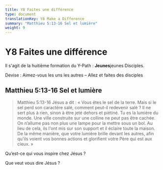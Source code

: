 ```yaml
---
title: Y8 Faites une différence
type: document
translationKey: Y8 Make a Difference
summary: "Matthieu 5:13-16 Sel et lumière"
weight: 9
---
```

# Y8 Faites une différence

Il s'agit de la huitième formation du Y-Path : **Jeunes**jeunes Disciples.

Devise : Aimez-vous les uns les autres – Allez et faites des disciples

## Matthieu 5:13-16 Sel et lumière

>   Matthieu 5:13-16 Jésus a dit : « Vous êtes le sel de la terre. Mais si le sel perd son caractère salé, comment peut-il redevenir salé ? Il ne sert plus à rien, sinon à être jeté dehors et piétiné. Tu es la lumière du monde. Une ville construite sur une colline ne peut pas être cachée. On n’allume pas non plus une lampe pour la mettre sous un bol. Au lieu de cela, ils l'ont mis sur son support et il éclaire toute la maison. De la même manière, que votre lumière brille devant les autres, afin qu'ils voient vos bonnes actions et glorifient votre Père qui est aux cieux. »

Qu’est-ce qui vous inspire chez Jésus ?

Que veut vous dire Jésus ?

